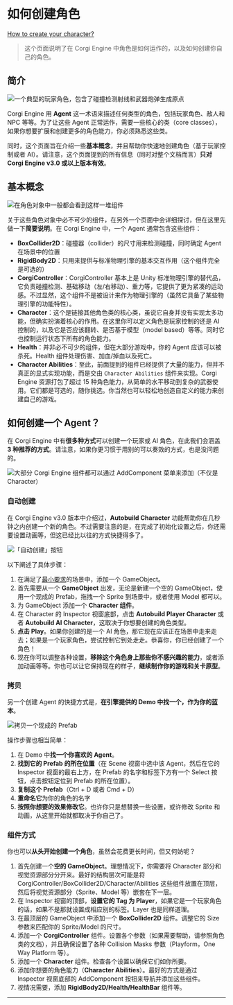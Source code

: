 # 如何创建角色

[How to create your character?](http://corgi-engine-docs.moremountains.com/how-to-create-character.html)

> 这个页面说明了在 Corgi Engine 中角色是如何运作的，以及如何创建你自己的角色。

## 简介

![一个典型的玩家角色，包含了碰撞检测射线和武器炮弹生成原点](media/15005163011188.jpg)

Corgi Engine 用 **Agent** 这一术语来描述任何类型的角色，包括玩家角色、敌人和 NPC 等等。为了让这些 Agent 正常运作，需要一些核心的类（core classes），如果你想要扩展和创建更多的角色能力，你必须熟悉这些类。

同时，这个页面旨在介绍一些**基本概念**，并且帮助你快速地创建角色（基于玩家控制或者 AI）。请注意，这个页面提到的所有信息（同时对整个文档而言）**只对 Corgi Engine v3.0 或以上版本有效**。

## 基本概念

![在角色对象中一般都会看到这样一堆组件](media/15005175125428.jpg)

关于这些角色对象中必不可少的组件，在另外一个页面中会详细探讨，但在这里先做一下**简要说明**。在 Corgi Engine 中，一个 Agent 通常包含这些组件：

* **BoxCollider2D**：碰撞器（collider）的尺寸用来检测碰撞，同时确定 Agent 在场景中的位置
* **RigidBody2D**：只用来提供与标准物理引擎的基本交互作用（这个组件完全是可选的）
* **CorgiController**：CorgiController 基本上是 Unity 标准物理引擎的替代品，它负责碰撞检测、基础移动（左/右移动）、重力等，它提供了更为紧凑的运动感。不过显然，这个组件不是被设计来作为物理引擎的（虽然它具备了某些物理引擎的功能特性）。
* **Character**：这个是链接其他角色类的核心类，虽说它自身并没有实现太多功能，但确实扮演着核心的作用。在这里你可以定义角色是玩家控制的还是 AI 控制的，以及它是否应该翻转、是否基于模型（model based）等等。同时它也控制运行状态下所有的角色能力。
* **Health**：并非必不可少的组件，但在大部分游戏中，你的 Agent 应该可以被杀死。Health 组件处理伤害、加血/掉血以及死亡。
* **Character Abilities**：至此，前面提到的组件已经提供了大量的能力，但并不真正的显式实现功能，而是交由 `Character Abilities` 组件来实现。Corgi Engine 资源打包了超过 15 种角色能力，从简单的水平移动到复杂的武器使用。它们都是可选的，随你挑选。你当然也可以轻松地创造自定义的能力来创建自己的游戏。

## 如何创建一个 Agent？

在 Corgi Engine 中有**很多种方式**可以创建一个玩家或 AI 角色，在此我们会涵盖 **3 种推荐的方式**。请注意，如果你更习惯于用别的可以奏效的方式，也是没问题的。

![大部分 Corgi Engine 组件都可以通过 AddComponent 菜单来添加（不仅是 Character）](media/15005223318847.jpg)

### 自动创建

在 Corgi Engine v3.0 版本中介绍过，**Autobuild Character** 功能帮助你在几秒钟之内创建一个新的角色。不过需要注意的是，在完成了初始化设置之后，你还需要设置动画等，但这已经比以往的方式快捷得多了。

![「自动创建」按钮](media/15005234653108.jpg)

以下阐述了具体步骤：

1. 在满足了[最小要求](http://corgi-engine-docs.moremountains.com/minimal-scene-requirements)的场景中，添加一个 GameObject。
2. 首先需要从一个 **GameObject** 出发，无论是新建一个空的 GameObject，使用一个现成的 Prefab，拖拽一个 Sprite 到场景中，或者使用 Model 都可以。
3. 为 GameObject 添加一个 **Character 组件**。
4. 在 Character 的 Inspector 视窗底部，点击 **Autobuild Player Character** 或者 **Autobuild AI Character**，这取决于你想要创建的角色类型。
5. **点击 Play**。如果你创建的是一个 AI 角色，那它现在应该正在场景中走来走去；如果是一个玩家角色，尝试控制它到处走走。恭喜你，你已经创建了一个角色！
6. 现在你可以调整各种设置，**移除这个角色身上那些你不感兴趣的能力**，或者添加动画等等。你也可以让它保持现在的样子，**继续制作你的游戏和关卡原型**。

### 拷贝

另一个创建 Agent 的快捷方式是，**在引擎提供的 Demo 中找一个，作为你的蓝本**。

![拷贝一个现成的 Prefab](media/15005318728538.jpg)

操作步骤也相当简单：

1. 在 Demo 中**找一个你喜欢的 Agent**。
2. **找到它的 Prefab 的所在位置**（在 Scene 视窗中选中该 Agent，然后在它的 Inspector 视窗的最右上方，在 Prefab 的名字和标签下方有一个 Select 按钮，点击按钮定位到 Prefab 的所在位置）。
3. **复制这个 Prefab**（Ctrl + D 或者 Cmd + D）
4. **重命名它**为你的角色的名字
5. **按照你想要的效果修改它**。也许你只是想替换一些设置，或许修改 Sprite 和动画，从这里开始就都取决于你自己了。

### 组件方式

你也可以**从头开始创建一个角色**，虽然会花费更长时间，但又何妨呢？

1. 首先创建一个**空的 GameObject**。理想情况下，你需要将 Character 部分和视觉资源部分分开来。最好的结构层次可能是将 CorgiController/BoxCollider2D/Character/Abilities 这些组件放置在顶层，然后将视觉资源部分（Sprite、Model 等）嵌套在下一层。
2. 在 Inspector 视窗的顶部，**设置它的 Tag 为 Player**，如果它是一个玩家角色的话，如果不是那就设置成相应别的标签。Layer 也是同样道理。
3. 在最顶层的 GameObject 中添加一个 **BoxCollider2D** 组件。调整它的 Size 参数来匹配你的 Sprite/Model 的尺寸。
4. 添加一个 **CorgiController** 组件。设置各个参数（如果需要帮助，请参照角色类的文档），并且确保设置了各种 Collision Masks 参数（Playform，One Way Platform 等）。
5. 添加一个 **Character** 组件。检查各个设置以确保它们如你所要。
6. 添加你想要的角色能力（**Character Abilities**）。最好的方式是通过 Inspector 视窗底部的 AddComponent 按钮来导航并添加这些组件。
7. 视情况需要，添加 **RigidBody2D/Health/HealthBar** 组件等。

-------


